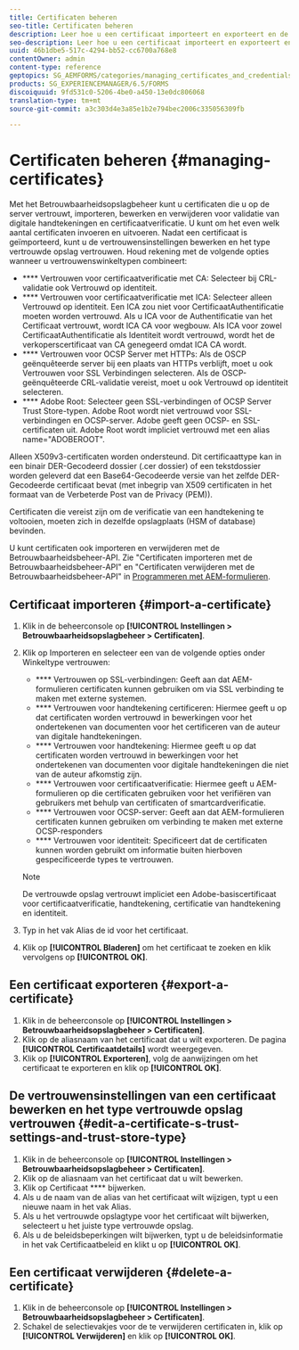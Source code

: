 ```yaml
---
title: Certificaten beheren
seo-title: Certificaten beheren
description: Leer hoe u een certificaat importeert en exporteert en de vertrouwensinstellingen ervan bewerkt.
seo-description: Leer hoe u een certificaat importeert en exporteert en de vertrouwensinstellingen ervan bewerkt.
uuid: 46b1dbe5-517c-4294-bb52-cc6700a768e8
contentOwner: admin
content-type: reference
geptopics: SG_AEMFORMS/categories/managing_certificates_and_credentials
products: SG_EXPERIENCEMANAGER/6.5/FORMS
discoiquuid: 9fd531c0-5206-4be0-a450-13e0dc806068
translation-type: tm+mt
source-git-commit: a3c303d4e3a85e1b2e794bec2006c335056309fb

---
```



# Certificaten beheren {#managing-certificates}

Met het Betrouwbaarheidsopslagbeheer kunt u certificaten die u op de server vertrouwt, importeren, bewerken en verwijderen voor validatie van digitale handtekeningen en certificaatverificatie. U kunt om het even welk aantal certificaten invoeren en uitvoeren. Nadat een certificaat is geïmporteerd, kunt u de vertrouwensinstellingen bewerken en het type vertrouwde opslag vertrouwen. Houd rekening met de volgende opties wanneer u vertrouwenswinkeltypen combineert:

* **** Vertrouwen voor certificaatverificatie met CA: Selecteer bij CRL-validatie ook Vertrouwd op identiteit.
* **** Vertrouwen voor certificaatverificatie met ICA: Selecteer alleen Vertrouwd op identiteit. Een ICA zou niet voor CertificaatAuthentificatie moeten worden vertrouwd. Als u ICA voor de Authentificatie van het Certificaat vertrouwt, wordt ICA CA voor wegbouw. Als ICA voor zowel CertificaatAuthentificatie als Identiteit wordt vertrouwd, wordt het de verkoperscertificaat van CA genegeerd omdat ICA CA wordt.
* **** Vertrouwen voor OCSP Server met HTTPs: Als de OSCP geënquêteerde server bij een plaats van HTTPs verblijft, moet u ook Vertrouwen voor SSL Verbindingen selecteren. Als de OSCP-geënquêteerde CRL-validatie vereist, moet u ook Vertrouwd op identiteit selecteren.
* **** Adobe Root: Selecteer geen SSL-verbindingen of OCSP Server Trust Store-typen. Adobe Root wordt niet vertrouwd voor SSL-verbindingen en OCSP-server. Adobe geeft geen OCSP- en SSL-certificaten uit. Adobe Root wordt impliciet vertrouwd met een alias name=&quot;ADOBEROOT&quot;.

Alleen X509v3-certificaten worden ondersteund. Dit certificaattype kan in een binair DER-Gecodeerd dossier (.cer dossier) of een tekstdossier worden geleverd dat een Base64-Gecodeerde versie van het zelfde DER-Gecodeerde certificaat bevat (met inbegrip van X509 certificaten in het formaat van de Verbeterde Post van de Privacy (PEM)).

Certificaten die vereist zijn om de verificatie van een handtekening te voltooien, moeten zich in dezelfde opslagplaats (HSM of database) bevinden.

U kunt certificaten ook importeren en verwijderen met de Betrouwbaarheidsbeheer-API. Zie &quot;Certificaten importeren met de Betrouwbaarheidsbeheer-API&quot; en &quot;Certificaten verwijderen met de Betrouwbaarheidsbeheer-API&quot; in [Programmeren met AEM-formulieren](https://www.adobe.com/go/learn_aemforms_programming_63).

## Certificaat importeren {#import-a-certificate}

1. Klik in de beheerconsole op **[!UICONTROL Instellingen > Betrouwbaarheidsopslagbeheer > Certificaten]**.
1. Klik op Importeren en selecteer een van de volgende opties onder Winkeltype vertrouwen:

   * **** Vertrouwen op SSL-verbindingen: Geeft aan dat AEM-formulieren certificaten kunnen gebruiken om via SSL verbinding te maken met externe systemen.
   * **** Vertrouwen voor handtekening certificeren: Hiermee geeft u op dat certificaten worden vertrouwd in bewerkingen voor het ondertekenen van documenten voor het certificeren van de auteur van digitale handtekeningen.
   * **** Vertrouwen voor handtekening: Hiermee geeft u op dat certificaten worden vertrouwd in bewerkingen voor het ondertekenen van documenten voor digitale handtekeningen die niet van de auteur afkomstig zijn.
   * **** Vertrouwen voor certificaatverificatie: Hiermee geeft u AEM-formulieren op die certificaten gebruiken voor het verifiëren van gebruikers met behulp van certificaten of smartcardverificatie.
   * **** Vertrouwen voor OCSP-server: Geeft aan dat AEM-formulieren certificaten kunnen gebruiken om verbinding te maken met externe OCSP-responders
   * **** Vertrouwen voor identiteit: Specificeert dat de certificaten kunnen worden gebruikt om informatie buiten hierboven gespecificeerde types te vertrouwen.
   >[!NOTE]
   >
   >De vertrouwde opslag vertrouwt impliciet een Adobe-basiscertificaat voor certificaatverificatie, handtekening, certificatie van handtekening en identiteit.

1. Typ in het vak Alias de id voor het certificaat.
1. Klik op **[!UICONTROL Bladeren]** om het certificaat te zoeken en klik vervolgens op **[!UICONTROL OK]**.

## Een certificaat exporteren {#export-a-certificate}

1. Klik in de beheerconsole op **[!UICONTROL Instellingen > Betrouwbaarheidsopslagbeheer > Certificaten]**.
1. Klik op de aliasnaam van het certificaat dat u wilt exporteren. De pagina **[!UICONTROL Certificaatdetails]** wordt weergegeven.
1. Klik op **[!UICONTROL Exporteren]**, volg de aanwijzingen om het certificaat te exporteren en klik op **[!UICONTROL OK]**.

## De vertrouwensinstellingen van een certificaat bewerken en het type vertrouwde opslag vertrouwen {#edit-a-certificate-s-trust-settings-and-trust-store-type}

1. Klik in de beheerconsole op **[!UICONTROL Instellingen > Betrouwbaarheidsopslagbeheer > Certificaten]**.
1. Klik op de aliasnaam van het certificaat dat u wilt bewerken.
1. Klik op Certificaat **** bijwerken.
1. Als u de naam van de alias van het certificaat wilt wijzigen, typt u een nieuwe naam in het vak Alias.
1. Als u het vertrouwde opslagtype voor het certificaat wilt bijwerken, selecteert u het juiste type vertrouwde opslag.
1. Als u de beleidsbeperkingen wilt bijwerken, typt u de beleidsinformatie in het vak Certificaatbeleid en klikt u op **[!UICONTROL OK]**.

## Een certificaat verwijderen {#delete-a-certificate}

1. Klik in de beheerconsole op **[!UICONTROL Instellingen > Betrouwbaarheidsopslagbeheer > Certificaten]**.
1. Schakel de selectievakjes voor de te verwijderen certificaten in, klik op **[!UICONTROL Verwijderen]** en klik op **[!UICONTROL OK]**.

